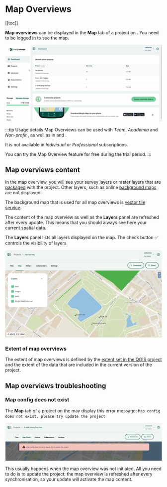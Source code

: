﻿# Map Overviews
[[toc]]

**Map overviews** can be displayed in the **Map** tab of a project on <DashboardLink />. You need to be logged in to see the map.

![Mergin Maps dashboard map overviews](./dashboard-webmap.gif "Mergin Maps dashboard map overviews")

:::tip Usage details
Map Overviews can be used with *Team*, *Academia* and *Non-profit* <MainDomainNameLink id="pricing" desc="subscription plans"/>, as well as in [<CommunityPlatformName />](../../server/) and [<EnterprisePlatformName />](../../server/).

It is not available in *Individual* or *Professional* subscriptions.

You can try the Map Overview feature for free during the trial period.
:::

## Map overviews content

In the map overview, you will see your survey layers or raster layers that are [packaged](../project/#packaging-qgis-project) with the project. Other layers, such as online [background maps](../../gis/settingup_background_map/#background-maps) are not displayed.

The background map that is used for all map overviews is [<MainPlatformName /> vector tile service](../../gis/settingup_background_map/#mergin-maps-vector-tile-service).

The content of the map overview as well as the **Layers** panel are refreshed after every update. This means that you should always see here your current spatial data.

The **Layers** panel lists all layers displayed on the map. The check button :white_check_mark: controls the visibility of layers.

![Mergin Maps dashboard map overviews](../dashboard/mergin-maps-web-map.jpg "Mergin Maps dashboard map overviews")

### Extent of map overviews
The extent of map overviews is defined by the [extent set in the QGIS project](../../gis/features/#project-extent) and the extent of the data that are included in the current version of the project.

## Map overviews troubleshooting

### Map config does not exist
The **Map** tab of a project on the <DashboardShortLink /> may display this error message:
`Map config does not exist, please try update the project`

![Mergin Maps webmap Map config does not exist](./webmap-map-config-issue.jpg "Mergin Maps webmap Map config does not exist")

This usually happens when the map overview was not initiated. All you need to do is to update the project: the map overview is refreshed after every synchronisation, so your update will activate the map content.

